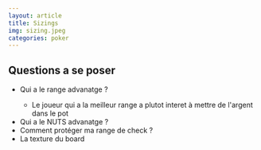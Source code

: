 ```yaml
---
layout: article
title: Sizings
img: sizing.jpeg
categories: poker
---
```


<div class="body">
  <h2>Questions a se poser</h2>
  <ul>
    <li>Qui a le range advanatge ?</li>
    <ul>
      <li>Le joueur qui a la meilleur range a plutot interet à mettre de l'argent dans le pot</li>
    </ul>
    <li>Qui a le NUTS advanatge ?</li>
    <li>Comment protéger ma range de check ?</li>
    <li>La texture du board</li>
  </ul>
</div>
